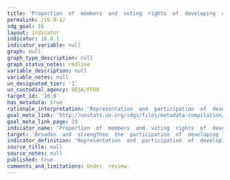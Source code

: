 ```yaml
---
title: 'Proportion  of  members  and  voting  rights  of  developing  countries  in  international  organizations'
permalink: /16-8-1/
sdg_goal: 16
layout: indicator
indicator: 16.8.1
indicator_variable: null
graph: null
graph_type_description: null
graph_status_notes: redline
variable_description: null
variable_notes: null
un_designated_tier: '1'
un_custodial_agency: DESA/FFDO
target_id: '16.8'
has_metadata: true
rationale_interpretation: 'Representation  and  participation  of  developing  countries  in  international  organizations,  including  international  financial  institutions,  is  often  below  their  relative  weight  in  the  world.  This  indicator  would  measure  the  representativeness  of  developing  countries  in  international  organizations.    An  adjustment  could  be  made  to  compare  the  percentage  of  members  or  voting  rights  of  developing  countries  in  IFIs  to  their  share  in  global  population  (e.g.  for  governing  bodies  of  UN  funds  and  programmes)  or  GDP  (e.g.  for  the  IMF  and  World  Bank).  This  would  allow  compensation  for  the  fact  that  the  indicator  should  not  increase  until  reaching  100%.'
goal_meta_link: 'http://unstats.un.org/sdgs/files/metadata-compilation/Metadata-Goal-16.pdf'
goal_meta_link_page: 29
indicator_name: 'Proportion  of  members  and  voting  rights  of  developing  countries  in  international  organizations'
target: 'Broaden  and  strengthen  the  participation  of  developing  countries  in  the  institutions  of  global  governance.'
indicator_definition: "Representation  and  participation  of  developing  countries  in  international  organizations,  including  international  financial  institutions,  is  often  below  their  relative  weight  in  the  world.  This  indicator  would  measure  the  represe"
source_title: null
source_notes: null
published: true
comments_and_limitations: Under  review.  
---
```

